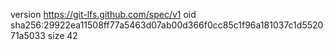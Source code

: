 version https://git-lfs.github.com/spec/v1
oid sha256:29922ea11508ff77a5463d07ab00d366f0cc85c1f96a181037c1d552071a5033
size 42
